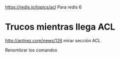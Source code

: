 https://redis.io/topics/acl
Para redis 6


# Trucos mientras llega ACL
http://antirez.com/news/126
mirar sección ACL

Renombrar los comandos

